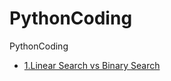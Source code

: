 # PythonCoding
PythonCoding

* [1.Linear Search vs Binary Search](<datastructureAlgo/seraching/1_searching.md>)